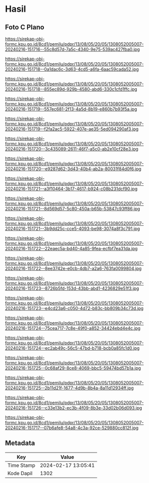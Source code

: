 # Hasil

## Foto C Plano

https://sirekap-obj-formc.kpu.go.id/8cd1/pemilu/pdpr/13/08/05/20/05/1308052005007-20240216-151716--55c8d57d-7a5c-4340-9e75-539ac427fba0.jpg

https://sirekap-obj-formc.kpu.go.id/8cd1/pemilu/pdpr/13/08/05/20/05/1308052005007-20240216-151718--0a1dac6c-3d63-4cd5-a6fa-6aac59cada52.jpg

https://sirekap-obj-formc.kpu.go.id/8cd1/pemilu/pdpr/13/08/05/20/05/1308052005007-20240216-151718--855ec89d-929b-4580-abd6-330c1cfd1ffc.jpg

https://sirekap-obj-formc.kpu.go.id/8cd1/pemilu/pdpr/13/08/05/20/05/1308052005007-20240216-151719--557ec681-2f13-4a5d-8b19-e860b7b93f5a.jpg

https://sirekap-obj-formc.kpu.go.id/8cd1/pemilu/pdpr/13/08/05/20/05/1308052005007-20240216-151719--f2fa2ac5-5922-407e-ae35-5ed094290af3.jpg

https://sirekap-obj-formc.kpu.go.id/8cd1/pemilu/pdpr/13/08/05/20/05/1308052005007-20240216-151720--3c435089-2611-46f7-a5c0-ab2e10cf28e3.jpg

https://sirekap-obj-formc.kpu.go.id/8cd1/pemilu/pdpr/13/08/05/20/05/1308052005007-20240216-151720--e9287d62-3d43-40b4-ab2a-80031f84d0f6.jpg

https://sirekap-obj-formc.kpu.go.id/8cd1/pemilu/pdpr/13/08/05/20/05/1308052005007-20240216-151721--a3f10464-3b17-4617-b924-c08b231dcf90.jpg

https://sirekap-obj-formc.kpu.go.id/8cd1/pemilu/pdpr/13/08/05/20/05/1308052005007-20240216-151721--8d569d57-5c80-450a-b65b-53847c93ff86.jpg

https://sirekap-obj-formc.kpu.go.id/8cd1/pemilu/pdpr/13/08/05/20/05/1308052005007-20240216-151721--3b9dd25c-cce5-4093-be98-3074a8f3c791.jpg

https://sirekap-obj-formc.kpu.go.id/8cd1/pemilu/pdpr/13/08/05/20/05/1308052005007-20240216-151722--22eaec5a-bd40-4a85-9fea-ecfbf7ea31da.jpg

https://sirekap-obj-formc.kpu.go.id/8cd1/pemilu/pdpr/13/08/05/20/05/1308052005007-20240216-151722--8ee3742e-e0cb-4db7-a2a6-763fa0099804.jpg

https://sirekap-obj-formc.kpu.go.id/8cd1/pemilu/pdpr/13/08/05/20/05/1308052005007-20240216-151723--8726b5fd-153d-43bb-abd1-4236829e51f3.jpg

https://sirekap-obj-formc.kpu.go.id/8cd1/pemilu/pdpr/13/08/05/20/05/1308052005007-20240216-151723--e4cd23a6-c050-4d72-b83c-bb809b34c73d.jpg

https://sirekap-obj-formc.kpu.go.id/8cd1/pemilu/pdpr/13/08/05/20/05/1308052005007-20240216-151724--75cea717-7c8e-49f0-a852-34424ebd4e4c.jpg

https://sirekap-obj-formc.kpu.go.id/8cd1/pemilu/pdpr/13/08/05/20/05/1308052005007-20240216-151724--ec2ab49c-56c5-47bd-b718-bcb0a85fc1d0.jpg

https://sirekap-obj-formc.kpu.go.id/8cd1/pemilu/pdpr/13/08/05/20/05/1308052005007-20240216-151725--0c68af29-8ce8-4069-bbc5-59474bd57b1a.jpg

https://sirekap-obj-formc.kpu.go.id/8cd1/pemilu/pdpr/13/08/05/20/05/1308052005007-20240216-151725--2b11d21f-1677-4d9b-8b4a-8a11d12934ff.jpg

https://sirekap-obj-formc.kpu.go.id/8cd1/pemilu/pdpr/13/08/05/20/05/1308052005007-20240216-151726--c33e13b2-ec3b-4f09-8b3e-33d02b06d093.jpg

https://sirekap-obj-formc.kpu.go.id/8cd1/pemilu/pdpr/13/08/05/20/05/1308052005007-20240216-151717--07b6afe8-54a8-4c3a-92ce-529880cc812f.jpg


## Metadata

| Key        | Value               |
| ---------- | ------------------- |
| Time Stamp | 2024-02-17 13:05:41 |
| Kode Dapil | 1302                |



